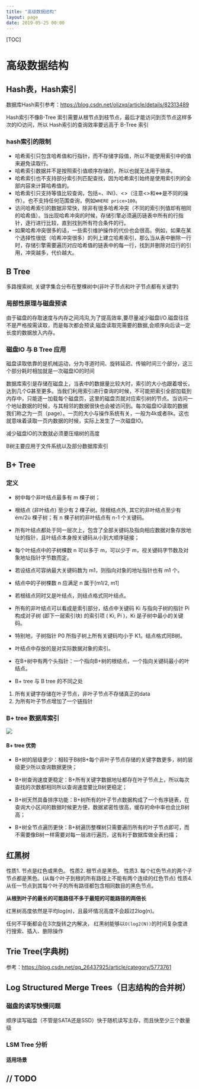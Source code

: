 ```yaml
---
title: "高级数据结构"
layout: page
date: 2019-05-25 00:00
---
```


[TOC]

# 高级数据结构

## Hash表，Hash索引

数据库Hash索引参考：https://blog.csdn.net/olizxq/article/details/82313489

Hash索引不像B-Tree 索引需要从根节点到枝节点，最后才能访问到页节点这样多次的IO访问，所以 Hash索引的查询效率要远高于 B-Tree 索引

### hash索引的限制

* 哈希索引只包含哈希值和行指针，而不存储字段值，所以不能使用索引中的值来避免读取行。
* 哈希索引数据并不是按照索引值顺序存储的，所以也就无法用于排序。
* 哈希索引也不支持部分索引列匹配查找，因为哈希索引始终是使用索引列的全部内容来计算哈希值的。
* 哈希索引只支持等值比较查询，包括=、IN()、<>（注意<>和<=>是不同的操作）。也不支持任何范围查询，例如`WHERE price>100`。
* 访问哈希索引的数据非常快，除非有很多哈希冲突（不同的索引列值却有相同的哈希值）。当出现哈希冲突的时候，存储引擎必须遍历链表中所有的行指针，逐行进行比较，直到找到所有符合条件的行。
* 如果哈希冲突很多的话，一些索引维护操作的代价也会很高。例如，如果在某个选择性很低（哈希冲突很多）的列上建立哈希索引，那么当从表中删除一行时，存储引擎需要遍历对应哈希值的链表中的每一行，找到并删除对应行的引用，冲突越多，代价越大。

## B Tree

多路搜索树, 关键字集合分布在整棵树中(非叶子节点和叶子节点都有关键字)

### 局部性原理与磁盘预读

由于磁盘的存取速度与内存之间鸿沟,为了提高效率,要尽量减少磁盘I/O.磁盘往往不是严格按需读取，而是每次都会预读,磁盘读取完需要的数据,会顺序向后读一定长度的数据放入内存。

### 磁盘IO 与 B Tree 应用

磁盘读取依靠的是机械运动，分为寻道时间、旋转延迟、传输时间三个部分，这三个部分耗时相加就是一次磁盘IO的时间

数据库索引是存储在磁盘上，当表中的数据量比较大时，索引的大小也跟着增长，达到几个G甚至更多。当我们利用索引进行查询的时候，不可能把索引全部加载到内存中，只能逐一加载每个磁盘页，这里的磁盘页就对应索引树的节点。当访问一个地址数据的时候，与其相邻的数据很快也会被访问到。每次磁盘IO读取的数据我们称之为一页（page）。一页的大小与操作系统有关，一般为4k或者8k。这也就意味着读取一页内数据的时候，实际上发生了一次磁盘IO。

减少磁盘IO的次数就必须要压缩树的高度

B树主要应用于文件系统以及部分数据库索引

## B+ Tree

### 定义

* 树中每个非叶结点最多有 m 棵子树；
* 根结点 (非叶结点) 至少有 2 棵子树。除根结点外, 其它的非叶结点至少有 ém/2ù 棵子树；有 n 棵子树的非叶结点有 n-1 个关键码。
* 所有叶结点都处于同一层次上，包含了全部关键码及指向相应数据对象存放地址的指针，且叶结点本身按关键码从小到大顺序链接；
* 每个叶结点中的子树棵数 n 可以多于 m，可以少于 m，视关键码字节数及对象地址指针字节数而定。
* 若设结点可容纳最大关键码数为 m1，则指向对象的地址指针也有 m1 个。
* 结点中的子树棵数 n 应满足 n 属于[m1/2, m1]
* 若根结点同时又是叶结点，则结点格式同叶结点。
* 所有的非叶结点可以看成是索引部分，结点中关键码 Ki 与指向子树的指针 Pi 构成对子树 (即下一层索引块) 的索引项 ( Ki, Pi )，Ki 是子树中最小的关键码。
* 特别地，子树指针 P0 所指子树上所有关键码均小于 K1。结点格式同B树。
* 叶结点中存放的是对实际数据对象的索引。
* 在B+树中有两个头指针：一个指向B+树的根结点，一个指向关键码最小的叶结点。

* B+ tree 与 B tree 的不同之处

1. 所有关键字存储在叶子节点，非叶子节点不存储真正的data
2. 为所有叶子节点增加了一个链指针

### B+ tree 数据库索引

![](https://raw.githubusercontent.com/doctording/sword_at_offer/master/content/java_data_structure/imgs/BAddTree.png)

#### B+ tree 优势

* B+树的层级更少：相较于B树B+每个非叶子节点存储的关键字数更多，树的层级更少所以查询数据更快；

* B+树查询速度更稳定：B+所有关键字数据地址都存在叶子节点上，所以每次查找的次数都相同所以查询速度要比B树更稳定；

* B+树天然具备排序功能：B+树所有的叶子节点数据构成了一个有序链表，在查询大小区间的数据时候更方便，数据紧密性很高，缓存的命中率也会比B树高；

* B+树全节点遍历更快：B+树遍历整棵树只需要遍历所有的叶子节点即可，而不需要像B树一样需要对每一层进行遍历，这有利于数据库做全表扫描；

## 红黑树

性质1. 节点是红色或黑色。
性质2. 根节点是黑色。
性质3. 每个红色节点的两个子节点都是黑色。(从每个叶子到根的所有路径上不能有两个连续的红色节点)
性质4. 从任一节点到其每个叶子的所有路径都包含相同数目的黑色节点。

**从根到叶子的最长的可能路径不多于最短的可能路径的两倍长**

红黑树高度依然是平均log(n)，且最坏情况高度不会超过2log(n)。

任何不平衡都会在3次旋转之内解决， 红黑树能够以`O(log2(N))`的时间复杂度进行搜索、插入、删除操作

## Trie Tree(字典树)

参考：https://blog.csdn.net/qq_26437925/article/category/5773761

## Log Structured Merge Trees（日志结构的合并树）

### 磁盘的读写快慢问题

顺序读写磁盘（不管是SATA还是SSD）快于随机读写主存，而且快至少三个数量级

### LSM Tree 分析

#### 适用场景

## // TODO
